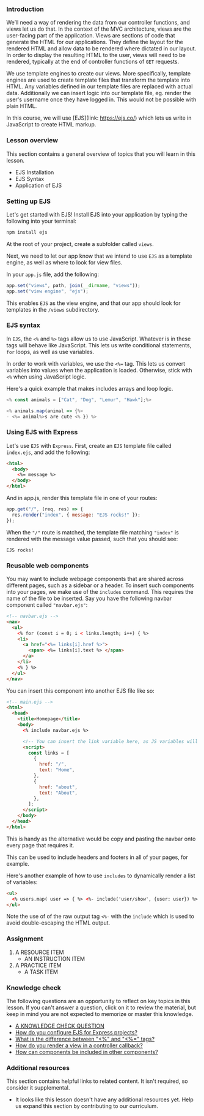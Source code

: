 ### Introduction

We’ll need a way of rendering the data from our controller functions, and views let us do that. In the context of the MVC architecture, views are the user-facing part of the application. Views are sections of code that generate the HTML for our applications. They define the layout for the rendered HTML and allow data to be rendered where dictated in our layout. In order to display the resulting HTML to the user, views will need to be rendered, typically at the end of controller functions of `GET` requests.

We use template engines to create our views. More specifically, template engines are used to create template files that transform the template into HTML. Any variables defined in our template files are replaced with actual data. Additionally we can insert logic into our template file, eg. render the user's username once they have logged in. This would not be possible with plain HTML.

In this course, we will use [EJS](link: https://ejs.co/) which lets us write in JavaScript to create HTML markup.

### Lesson overview

This section contains a general overview of topics that you will learn in this lesson.

- EJS Installation
- EJS Syntax
- Application of EJS

### Setting up EJS

Let's get started with EJS! Install EJS into your application by typing the following into your terminal:

```bash
npm install ejs
```

At the root of your project, create a subfolder called `views`.

Next, we need to let our app know that we intend to use `EJS` as a template engine, as well as where to look for view files.

In your `app.js` file, add the following:

```js
app.set("views", path, join(__dirname, "views"));
app.set("view engine", "ejs");
```

This enables `EJS` as the view engine, and that our app should look for templates in the `/views` subdirectory.

### EJS syntax

In `EJS`, the `<%` and `%>` tags allow us to use JavaScript. Whatever is in these tags will behave like JavaScript. This lets us write conditional statements, `for` loops, as well as use variables.

In order to work with variables, we use the `<%=` tag. This lets us convert variables into values when the application is loaded. Otherwise, stick with `<%` when using JavaScript logic.

Here's a quick example that makes includes arrays and loop logic.

```js
<% const animals = ["Cat", "Dog", "Lemur", "Hawk"];%>

<% animals.map(animal => {%>
- <%= animal%>s are cute <% }) %>
```

### Using EJS with Express

Let's use `EJS` with `Express`. First, create an `EJS` template file called `index.ejs`, and add the following:

```html
<html>
  <body>
    <%= message %>
  </body>
</html>
```

And in app.js, render this template file in one of your routes:

```js
app.get("/", (req, res) => {
  res.render("index", { message: "EJS rocks!" });
});
```

When the `"/"` route is matched, the template file matching `"index"` is rendered with the message value passed, such that you should see:

```
EJS rocks!
```

### Reusable web components

You may want to include webpage components that are shared across different pages, such as a sidebar or a header. To insert such components into your pages, we make use of the `includes` command. This requires the name of the file to be inserted.
Say you have the following navbar component called `"navbar.ejs"`:

```html
<!-- navbar.ejs -->
<nav>
  <ul>
    <% for (const i = 0; i < links.length; i++) { %>
    <li>
      <a href="<%= links[i].href %>">
        <span> <%= links[i].text %> </span>
      </a>
    </li>
    <% } %>
  </ul>
</nav>
```

You can insert this component into another EJS file like so:

```html
<!-- main.ejs -->
<html>
  <head>
    <title>Homepage</title>
    <body>
      <% include navbar.ejs %>

      <!-- You can insert the link variable here, as JS variables will be processed before rendering -->
      <script>
        const links = [
          {
            href: "/",
            text: "Home",
          },
          {
            href: "about",
            text: "About",
          },
        ];
      </script>
    </body>
  </head>
</html>
```

This is handy as the alternative would be copy and pasting the navbar onto every page that requires it.

This can be used to include headers and footers in all of your pages, for example.

Here's another example of how to use `includes` to dynamically render a list of variables:

```html
<ul>
  <% users.map( user => { %> <%- include('user/show', {user: user}) %> <% }) %>
</ul>
```

Note the use of of the raw output tag `<%-` with the `include` which is used to avoid double-escaping the HTML output.

### Assignment

<div class="lesson-content__panel" markdown="1">

1. A RESOURCE ITEM
   - AN INSTRUCTION ITEM
1. A PRACTICE ITEM
   - A TASK ITEM

</div>

### Knowledge check

The following questions are an opportunity to reflect on key topics in this lesson. If you can't answer a question, click on it to review the material, but keep in mind you are not expected to memorize or master this knowledge.

- [A KNOWLEDGE CHECK QUESTION](A-KNOWLEDGE-CHECK-URL)
- [How do you configure EJS for Express projects?](#setting-up-ejs)
- [What is the difference between "<%" and "<%=" tags?](#ejs-syntax)
- [How do you render a view in a controller callback?](#using-ejs-with-express)
- [How can components be included in other components?](#reusuable-web-components)

### Additional resources

This section contains helpful links to related content. It isn't required, so consider it supplemental.

- It looks like this lesson doesn't have any additional resources yet. Help us expand this section by contributing to our curriculum.
